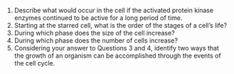 1. Describe what would occur in the cell if the activated protein kinase enzymes continued to be active for a long period of time.
2. Starting at the starred cell, what is the order of the stages of a cell’s life?
3. During which phase does the size of the cell increase?
4. During which phase does the number of cells increase?
5. Considering your answer to Questions 3 and 4, identify two ways that the growth of an organism can be accomplished through the events of the cell cycle.